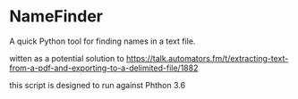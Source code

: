 # NameFinder
A quick Python tool for finding names in a text file.

witten as a potential solution to https://talk.automators.fm/t/extracting-text-from-a-pdf-and-exporting-to-a-delimited-file/1882

this script is designed to run against Phthon 3.6 
